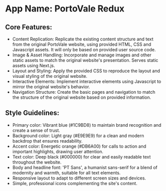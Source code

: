 # **App Name**: PortoVale Redux

## Core Features:

- Content Replication: Replicate the existing content structure and text from the original PortoVale website, using provided HTML, CSS and Javascript assets. It will only be based on provided user source code.
- Image & Asset Handling: Incorporate and manage images and other static assets to match the original website's presentation. Serves static assets using Next.js.
- Layout and Styling: Apply the provided CSS to reproduce the layout and visual styling of the original website.
- Interactive Elements: Implement interactive elements using Javascript to mirror the original website's behavior.
- Navigation Structure: Create the basic pages and navigation to match the structure of the original website based on provided information.

## Style Guidelines:

- Primary color: Vibrant blue (#1C9BD8) to maintain brand recognition and create a sense of trust.
- Background color: Light gray (#E9E9E9) for a clean and modern backdrop that ensures readability.
- Accent color: Energetic orange (#DB6A00) for calls to action and important highlights, drawing user attention.
- Text color: Deep black (#000000) for clear and easily readable text throughout the website.
- Body and headline font: 'PT Sans', a humanist sans-serif for a blend of modernity and warmth, suitable for all text elements.
- Responsive layout to adapt to different screen sizes and devices.
- Simple, professional icons complementing the site's content.